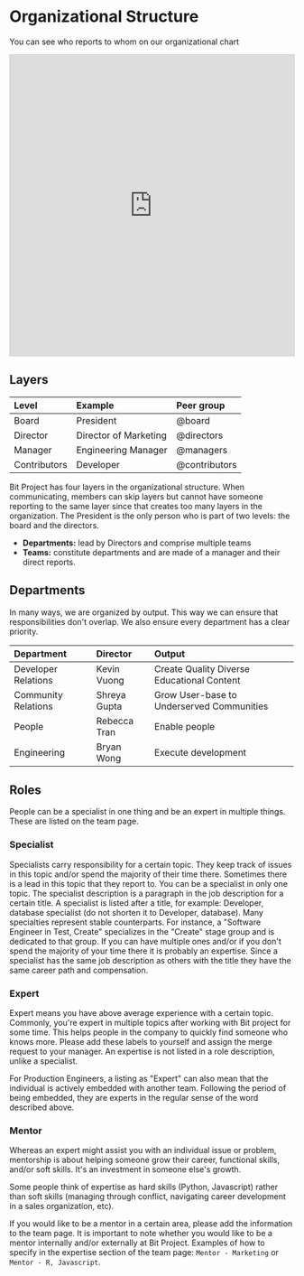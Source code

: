 # Organizational Structure

You can see who reports to whom on our organizational chart

<iframe class="airtable-embed" src="https://airtable.com/embed/shrToCLHh4bK9PjBv?backgroundColor=blue" frameborder="0" onmousewheel="" width="100%" height="533" style="background: transparent; border: 1px solid #ccc;"></iframe>

## Layers

| Level | Example | Peer group |
| :--- | :--- | :--- |
| Board | President | @board |
| Director | Director of Marketing | @directors |
| Manager | Engineering Manager | @managers |
| Contributors | Developer | @contributors |

Bit Project has four layers in the organizational structure. When communicating, members can skip layers but cannot have someone reporting to the same layer since that creates too many layers in the organization. The President is the only person who is part of two levels: the board and the directors.

* **Departments:** lead by Directors and comprise multiple teams
* **Teams:** constitute departments and are made of a  manager and their direct reports.

## Departments

In many ways, we are organized by output. This way we can ensure that responsibilities don't overlap. We also ensure every department has a clear priority.

| Department | Director | Output |
| :--- | :--- | :--- |
| Developer Relations | Kevin Vuong | Create Quality Diverse Educational Content |
| Community Relations | Shreya Gupta | Grow User-base to Underserved Communities |
| People | Rebecca Tran | Enable people |
| Engineering | Bryan Wong | Execute development |

## Roles

People can be a specialist in one thing and be an expert in multiple things. These are listed on the team page.

### Specialist

Specialists carry responsibility for a certain topic. They keep track of issues in this topic and/or spend the majority of their time there. Sometimes there is a lead in this topic that they report to. You can be a specialist in only one topic. The specialist description is a paragraph in the job description for a certain title. A specialist is listed after a title, for example: Developer, database specialist \(do not shorten it to Developer, database\). Many specialties represent stable counterparts. For instance, a "Software Engineer in Test, Create" specializes in the "Create" stage group and is dedicated to that group. If you can have multiple ones and/or if you don't spend the majority of your time there it is probably an expertise. Since a specialist has the same job description as others with the title they have the same career path and compensation.

### Expert

Expert means you have above average experience with a certain topic. Commonly, you're expert in multiple topics after working with Bit project for some time. This helps people in the company to quickly find someone who knows more. Please add these labels to yourself and assign the merge request to your manager. An expertise is not listed in a role description, unlike a specialist.

For Production Engineers, a listing as "Expert" can also mean that the individual is actively embedded with another team. Following the period of being embedded, they are experts in the regular sense of the word described above.

### Mentor

Whereas an expert might assist you with an individual issue or problem, mentorship is about helping someone grow their career, functional skills, and/or soft skills. It's an investment in someone else's growth.

Some people think of expertise as hard skills \(Python, Javascript\) rather than soft skills \(managing through conflict, navigating career development in a sales organization, etc\).

If you would like to be a mentor in a certain area, please add the information to the team page. It is important to note whether you would like to be a mentor internally and/or externally at Bit Project. Examples of how to specify in the expertise section of the team page: `Mentor - Marketing` or `Mentor - R, Javascript`.

